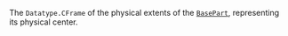The `Datatype.CFrame` of the physical extents of the [`BasePart`](https://create.roblox.com/docs/reference/engine/classes/BasePart),
representing its physical center.